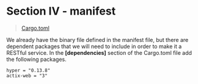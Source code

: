 # Section IV - manifest

> [Cargo.toml](https://github.com/dsietz/rust-daas/blob/master/Cargo.toml)

We already have the binary file defined in the manifest file, but there are dependent packages that we will need to include in order to make it a RESTful service. In the **\[dependencies\]** section of the Cargo.toml file add the following packages.

```text
hyper = "0.13.8"
actix-web = "3"
```



